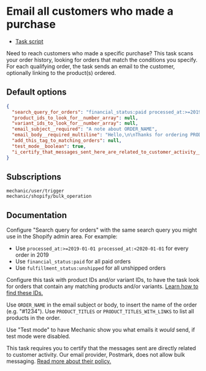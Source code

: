 # Email all customers who made a purchase

* [Task script](./script.liquid)

Need to reach customers who made a specific purchase? This task scans your order history, looking for orders that match the conditions you specify. For each qualifying order, the task sends an email to the customer, optionally linking to the product(s) ordered.

## Default options

```json
{
  "search_query_for_orders": "financial_status:paid processed_at:>=2019-10-01",
  "product_ids_to_look_for__number_array": null,
  "variant_ids_to_look_for__number_array": null,
  "email_subject__required": "A note about ORDER_NAME",
  "email_body__required_multiline": "Hello,\n\nThanks for ordering PRODUCT_TITLES_WITH_LINKS. We appreciate it. :)\n\nCheers,\n{{ shop.name }}",
  "add_this_tag_to_matching_orders": null,
  "test_mode__boolean": true,
  "i_certify_that_messages_sent_here_are_related_to_customer_activity__boolean": false
}
```

## Subscriptions

```liquid
mechanic/user/trigger
mechanic/shopify/bulk_operation
```

## Documentation

Configure "Search query for orders" with the same search query you might use in the Shopify admin area. For example:

* Use `processed_at:>=2019-01-01 processed_at:<2020-01-01` for every order in 2019
* Use `financial_status:paid` for all paid orders
* Use `fulfillment_status:unshipped` for all unshipped orders

Configure this task with product IDs and/or variant IDs, to have the task look for orders that contain any matching products and/or variants. [Learn how to find these IDs.](https://help.usemechanic.com/en/articles/2946120-how-do-i-find-an-id-for-a-product-collection-order-or-something-else)

Use `ORDER_NAME` in the email subject or body, to insert the name of the order (e.g. "#1234"). Use `PRODUCT_TITLES` or `PRODUCT_TITLES_WITH_LINKS` to list all products in the order.

Use "Test mode" to have Mechanic show you what emails it _would_ send, if test mode were disabled.

This task requires you to certify that the messages sent are directly related to customer activity. Our email provider, Postmark, does not allow bulk messaging. [Read more about their policy.](https://postmarkapp.com/blog/bulk-vs-transactional)